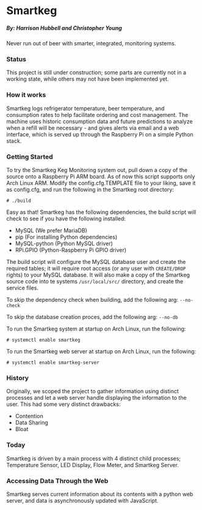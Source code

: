 # Smartkeg

##### By: Harrison Hubbell and  Christopher Young

Never run out of beer with smarter, integrated, monitoring systems.

### Status
This project is still under construction; some parts are currently not in a working state, while others may not have been implemented yet.

### How it works
Smartkeg logs refrigerator temperature, beer temperature, and consumption rates to help facilitate ordering and cost management.  The machine uses historic consumption data and future predictions to analyze when a refill will be necessary - and gives alerts via email and a web interface, which is served up through the Raspberry Pi on a simple Python stack.

### Getting Started
To try the Smartkeg Keg Monitoring system out, pull down a copy of the source onto a Raspberry Pi ARM board.  As of now this script supports only Arch Linux ARM.  Modify the config.cfg.TEMPLATE file to your liking, save it as config.cfg, and run the following in the Smartkeg root directory:

```Shell
# ./build
```

Easy as that!
Smartkeg has the following dependencies, the build script will check to see if you have the following installed:
* MySQL (We prefer MariaDB)
* pip (For installing Python dependencies)
* MySQL-python (Python MySQL driver)
* RPi.GPIO (Python-Raspberry Pi GPIO driver)

The build script will configure the MySQL database user and create the required tables; it will require root access (or any user with `CREATE/DROP` rights) to your MySQL database.  It will also make a copy of the Smartkeg source code into te systems `/usr/local/src/` directory, and create the service files.

To skip the dependency check when building, add the following arg: `--no-check`

To skip the database creation proces, add the following arg: `--no-db`

To run the Smartkeg system at startup on Arch Linux, run the following:

```Shell
# systemctl enable smartkeg
```

To run the Smartkeg web server at startup on Arch Linux, run the following:

```Shell
# systemctl enable smartkeg-server
```

### History
Originally, we scoped the project to gather information using distinct processes and let a web server handle displaying the information to the user.  This had some very distinct drawbacks:
* Contention
* Data Sharing
* Bloat

### Today
Smartkeg is driven by a main process with 4 distinct child processes; Temperature Sensor, LED Display, Flow Meter, and Smartkeg Server.

### Accessing Data Through the Web
Smartkeg serves current information about its contents with a python web server, and data is asynchronously updated with JavaScript.

